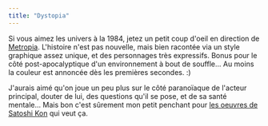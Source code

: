 ```yaml
---
title: "Dystopia"
---
```


Si vous aimez les univers à la 1984, jetez un petit coup d'oeil en direction
de [Metropia](http://www.imdb.com/title/tt0985058/). L'histoire n'est pas
nouvelle, mais bien racontée via un style graphique assez unique, et des
personnages très expressifs. Bonus pour le côté post-apocalyptique d'un
environnement à bout de souffle... Au moins la couleur est annoncée dès les
premières secondes. :)

J'aurais aimé qu'on joue un peu plus sur le côté paranoïaque de l'acteur
principal, douter de lui, des questions qu'il se pose, et de sa santé
mentale... Mais bon c'est sûrement mon petit penchant pour [les oeuvres de
Satoshi Kon](http://www.imdb.com/title/tt0433722/) qui veut ça.

